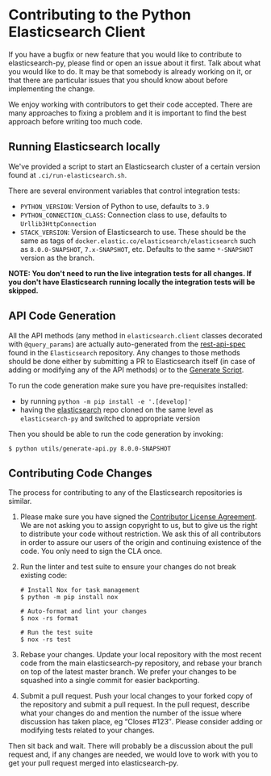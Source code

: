 # Contributing to the Python Elasticsearch Client

If you have a bugfix or new feature that you would like to contribute to
elasticsearch-py, please find or open an issue about it first. Talk about what
you would like to do. It may be that somebody is already working on it, or that
there are particular issues that you should know about before implementing the
change.

We enjoy working with contributors to get their code accepted. There are many
approaches to fixing a problem and it is important to find the best approach
before writing too much code.

## Running Elasticsearch locally

We've provided a script to start an Elasticsearch cluster of a certain version
found at `.ci/run-elasticsearch.sh`.

There are several environment variables that control integration tests:

- `PYTHON_VERSION`: Version of Python to use, defaults to `3.9`
- `PYTHON_CONNECTION_CLASS`: Connection class to use, defaults to `Urllib3HttpConnection`
- `STACK_VERSION`: Version of Elasticsearch to use. These should be
  the same as tags of `docker.elastic.co/elasticsearch/elasticsearch`
  such as `8.0.0-SNAPSHOT`, `7.x-SNAPSHOT`, etc. Defaults to the
  same `*-SNAPSHOT` version as the branch.

**NOTE: You don't need to run the live integration tests for all changes. If
you don't have Elasticsearch running locally the integration tests will be skipped.**

## API Code Generation

All the API methods (any method in `elasticsearch.client` classes decorated
with `@query_params`) are actually auto-generated from the
[rest-api-spec](https://github.com/elastic/elasticsearch/tree/master/rest-api-spec/src/main/resources/rest-api-spec/api)
found in the `Elasticsearch` repository. Any changes to those methods should be
done either by submitting a PR to Elasticsearch itself (in case of adding or
modifying any of the API methods) or to the [Generate
Script](https://github.com/elastic/elasticsearch-py/blob/master/utils/generate_api.py).

To run the code generation make sure you have pre-requisites installed:

* by running `python -m pip install -e '.[develop]'`
* having the [elasticsearch](https://github.com/elastic/elasticsearch) repo
  cloned on the same level as `elasticsearch-py` and switched to appropriate
  version

Then you should be able to run the code generation by invoking:

```
$ python utils/generate-api.py 8.0.0-SNAPSHOT
```

## Contributing Code Changes

The process for contributing to any of the Elasticsearch repositories is similar.

1. Please make sure you have signed the [Contributor License
   Agreement](http://www.elastic.co/contributor-agreement/). We are not
   asking you to assign copyright to us, but to give us the right to distribute
   your code without restriction. We ask this of all contributors in order to
   assure our users of the origin and continuing existence of the code. You only
   need to sign the CLA once.

2. Run the linter and test suite to ensure your changes do not break existing code:

   ```
   # Install Nox for task management
   $ python -m pip install nox
   
   # Auto-format and lint your changes
   $ nox -rs format
   
   # Run the test suite
   $ nox -rs test
   ```

3. Rebase your changes.
   Update your local repository with the most recent code from the main
   elasticsearch-py repository, and rebase your branch on top of the latest master
   branch. We prefer your changes to be squashed into a single commit for easier
   backporting.

4. Submit a pull request. Push your local changes to your forked copy of the
   repository and submit a pull request. In the pull request, describe what your
   changes do and mention the number of the issue where discussion has taken
   place, eg “Closes #123″.  Please consider adding or modifying tests related to
   your changes.

Then sit back and wait. There will probably be a discussion about the pull
request and, if any changes are needed, we would love to work with you to get
your pull request merged into elasticsearch-py.
